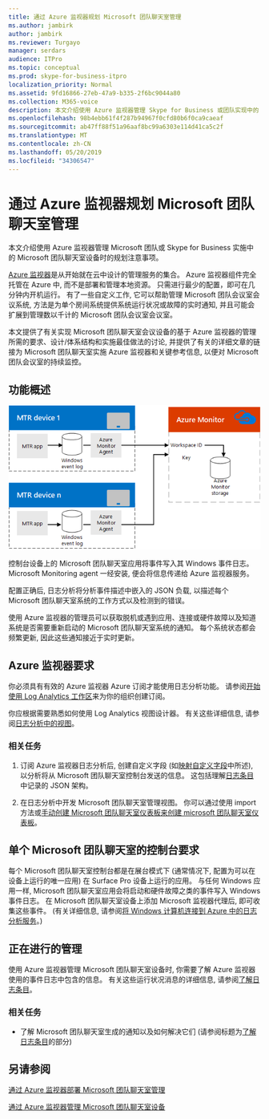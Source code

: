 ```yaml
---
title: 通过 Azure 监视器规划 Microsoft 团队聊天室管理
ms.author: jambirk
author: jambirk
ms.reviewer: Turgayo
manager: serdars
audience: ITPro
ms.topic: conceptual
ms.prod: skype-for-business-itpro
localization_priority: Normal
ms.assetid: 9fd16866-27eb-47a9-b335-2f6bc9044a80
ms.collection: M365-voice
description: 本文介绍使用 Azure 监视器管理 Skype for Business 或团队实现中的 Microsoft 团队聊天室设备时的规划注意事项。
ms.openlocfilehash: 98b4ebb61f4f287b94967f0cfd80b6f0ca9caeaf
ms.sourcegitcommit: ab47ff88f51a96aaf8bc99a6303e114d41ca5c2f
ms.translationtype: MT
ms.contentlocale: zh-CN
ms.lasthandoff: 05/20/2019
ms.locfileid: "34306547"
---
```

# <a name="plan-microsoft-teams-rooms-management-with-azure-monitor"></a>通过 Azure 监视器规划 Microsoft 团队聊天室管理
 
 本文介绍使用 Azure 监视器管理 Microsoft 团队或 Skype for Business 实施中的 Microsoft 团队聊天室设备时的规划注意事项。
  
[Azure 监视器](https://docs.microsoft.com/azure/azure-monitor/overview)是从开始就在云中设计的管理服务的集合。 Azure 监视器组件完全托管在 Azure 中, 而不是部署和管理本地资源。 只需进行最少的配置，即可在几分钟内开机运行。 有了一些自定义工作, 它可以帮助管理 Microsoft 团队会议室会议系统, 方法是为单个房间系统提供系统运行状况或故障的实时通知, 并且可能会扩展到管理数以千计的 Microsoft 团队会议室会议室。
  
本文提供了有关实现 Microsoft 团队聊天室会议设备的基于 Azure 监视器的管理所需的要求、设计/体系结构和实施最佳做法的讨论, 并提供了有关的详细文章的链接为 Microsoft 团队聊天室实施 Azure 监视器和关键参考信息, 以便对 Microsoft 团队会议室的持续监控。 
  
## <a name="functional-overview"></a>功能概述

![使用 Azure 监视器的 Microsoft 团队聊天室管理图](../media/3f2ae1b8-61ea-4cd6-afb4-4bd75ccc746a.png)
  
控制台设备上的 Microsoft 团队聊天室应用将事件写入其 Windows 事件日志。 Microsoft Monitoring agent 一经安装, 便会将信息传递给 Azure 监视器服务。 
  
配置正确后, 日志分析将分析事件描述中嵌入的 JSON 负载, 以描述每个 Microsoft 团队聊天室系统的工作方式以及检测到的错误。 
  
使用 Azure 监视器的管理员可以获取脱机或遇到应用、连接或硬件故障以及知道系统是否需要重新启动的 Microsoft 团队聊天室系统的通知。 每个系统状态都会频繁更新, 因此这些通知接近于实时更新。
  
## <a name="azure-monitor-requirements"></a>Azure 监视器要求

你必须具有有效的 Azure 监视器 Azure 订阅才能使用日志分析功能。 请参阅[开始使用 Log Analytics 工作区](https://docs.microsoft.com/azure/azure-monitor/learn/quick-create-workspace)来为你的组织创建订阅。
  
你应根据需要熟悉如何使用 Log Analytics 视图设计器。 有关这些详细信息, 请参阅[日志分析中的视图](https://docs.microsoft.com/azure/azure-monitor/platform/view-designer)。
  
### <a name="related-tasks"></a>相关任务

1. 订阅 Azure 监视器日志分析后, 创建自定义字段 (如[映射自定义字段](azure-monitor-deploy.md#Custom_fields)中所述), 以分析将从 Microsoft 团队聊天室控制台发送的信息。 这包括理解[日志条目](azure-monitor-manage.md#understand-the-log-entries)中记录的 JSON 架构。
    
2. 在日志分析中开发 Microsoft 团队聊天室管理视图。 你可以通过使用 import 方法或[手动创建 Microsoft 团队聊天室仪表板](azure-monitor-deploy.md#create-a-microsoft-teams-rooms-dashboard-manually)[来创建 microsoft 团队聊天室仪表板](azure-monitor-deploy.md#create-a-microsoft-teams-rooms-dashboard-by-using-the-import-method)。
    
## <a name="individual-microsoft-teams-rooms-console-requirements"></a>单个 Microsoft 团队聊天室的控制台要求

每个 Microsoft 团队聊天室控制台都是在展台模式下 (通常情况下, 配置为可以在设备上运行的唯一应用) 在 Surface Pro 设备上运行的应用。 与任何 Windows 应用一样, Microsoft 团队聊天室应用会将启动和硬件故障之类的事件写入 Windows 事件日志。 在 Microsoft 团队聊天室设备上添加 Microsoft 监视器代理后, 即可收集这些事件。 (有关详细信息, 请参阅[将 Windows 计算机连接到 Azure 中的日志分析服务](https://docs.microsoft.com/azure/azure-monitor/platform/agent-windows)。)
  
## <a name="ongoing-management"></a>正在进行的管理

使用 Azure 监视器管理 Microsoft 团队聊天室设备时, 你需要了解 Azure 监视器使用的事件日志中包含的信息。 有关这些运行状况消息的详细信息, 请参阅[了解日志条目](azure-monitor-manage.md#understand-the-log-entries)。
  
### <a name="related-tasks"></a>相关任务

- 了解 Microsoft 团队聊天室生成的通知以及如何解决它们 (请参阅标题为[了解日志条目](azure-monitor-manage.md#understand-the-log-entries)的部分)
    
## <a name="see-also"></a>另请参阅

[通过 Azure 监视器部署 Microsoft 团队聊天室管理](azure-monitor-deploy.md)
  
[通过 Azure 监视器管理 Microsoft 团队聊天室设备](azure-monitor-manage.md)